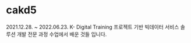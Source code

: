 # cakd5
2021.12.28. ~ 2022.06.23.
K- Digital Training
프로젝트 기반 빅데이터 서비스 솔루션 개발 전문 과정 수업에서 배운 것들 입니다.
